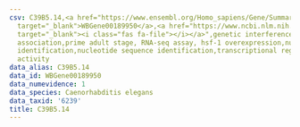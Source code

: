 ```yaml
---
csv: C39B5.14,<a href="https://www.ensembl.org/Homo_sapiens/Gene/Summary?db=core;g=WBGene00189950"
  target="_blank">WBGene00189950</a>,<a href="https://www.ncbi.nlm.nih.gov/pubmed/30894454"
  target="_blank"><i class="fas fa-file"></i></a>",genetic interference,functional
  association,prime adult stage, RNA-seq assay, hsf-1 overexpression,nucleotide sequence
  identification,nucleotide sequence identification,transcriptional regulation,up-regulates
  activity
data_alias: C39B5.14
data_id: WBGene00189950
data_numevidence: 1
data_species: Caenorhabditis elegans
data_taxid: '6239'
title: C39B5.14
---
```

